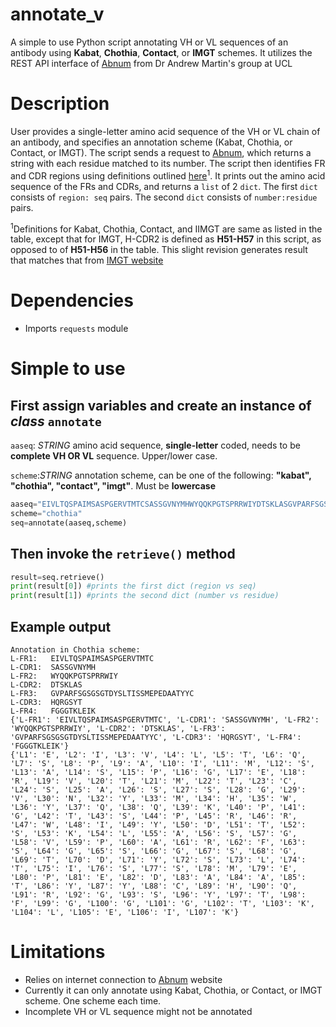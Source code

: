 # annotate_v
A simple to use Python script annotating VH or VL sequences of an antibody using **Kabat**, **Chothia**, **Contact**, or **IMGT** schemes. It utilizes the REST API interface of [Abnum](http://www.bioinf.org.uk/abs/abnum/) from Dr Andrew Martin's group at UCL

# Description

User provides a single-letter amino acid sequence of the VH or VL chain of an antibody, and specifies an annotation scheme (Kabat, Chothia, or Contact, or IMGT). The script sends a request to [Abnum](http://www.bioinf.org.uk/abs/abnum/), which returns a string with each residue matched to its number. The script then identifies FR and CDR regions using definitions outlined [here](http://www.bioinf.org.uk/abs/info.html#kabatnum)<sup>1</sup>. It prints out the amino acid sequence of the FRs and CDRs, and returns a `list` of 2 `dict`. The first `dict` consists of `region: seq` pairs. The second `dict` consists of `number:residue` pairs. 

<sup>1</sup>Definitions for Kabat, Chothia, Contact, and IIMGT are same as listed in the table, except that for IMGT, H-CDR2 is defined as **H51-H57** in this script, as opposed to of **H51-H56** in the table. This slight revision generates result that matches that from [IMGT website](http://www.imgt.org/)

# Dependencies
- Imports `requests` module

# Simple to use

## First assign variables and create an instance of *class* `annotate`

`aaseq`: *STRING* amino acid sequence, **single-letter** coded, needs to be **complete VH OR VL** sequence. Upper/lower case. 

`scheme`:*STRING* annotation scheme, can be one of the following: **"kabat", "chothia", "contact", "imgt"**. Must be **lowercase**

```python
aaseq="EIVLTQSPAIMSASPGERVTMTCSASSGVNYMHWYQQKPGTSPRRWIYDTSKLASGVPARFSGSGSGTDYSLTISSMEPEDAATYYCHQRGSYTFGGGTKLEIK"
scheme="chothia"
seq=annotate(aaseq,scheme)
```

## Then invoke the `retrieve()` method

```python
result=seq.retrieve()
print(result[0]) #prints the first dict (region vs seq)
print(result[1]) #prints the second dict (number vs residue)

```

## Example output

```
Annotation in Chothia scheme:
L-FR1:   EIVLTQSPAIMSASPGERVTMTC
L-CDR1:  SASSGVNYMH
L-FR2:   WYQQKPGTSPRRWIY
L-CDR2:  DTSKLAS
L-FR3:   GVPARFSGSGSGTDYSLTISSMEPEDAATYYC
L-CDR3:  HQRGSYT
L-FR4:   FGGGTKLEIK
{'L-FR1': 'EIVLTQSPAIMSASPGERVTMTC', 'L-CDR1': 'SASSGVNYMH', 'L-FR2': 'WYQQKPGTSPRRWIY', 'L-CDR2': 'DTSKLAS', 'L-FR3': 'GVPARFSGSGSGTDYSLTISSMEPEDAATYYC', 'L-CDR3': 'HQRGSYT', 'L-FR4': 'FGGGTKLEIK'}
{'L1': 'E', 'L2': 'I', 'L3': 'V', 'L4': 'L', 'L5': 'T', 'L6': 'Q', 'L7': 'S', 'L8': 'P', 'L9': 'A', 'L10': 'I', 'L11': 'M', 'L12': 'S', 'L13': 'A', 'L14': 'S', 'L15': 'P', 'L16': 'G', 'L17': 'E', 'L18': 'R', 'L19': 'V', 'L20': 'T', 'L21': 'M', 'L22': 'T', 'L23': 'C', 'L24': 'S', 'L25': 'A', 'L26': 'S', 'L27': 'S', 'L28': 'G', 'L29': 'V', 'L30': 'N', 'L32': 'Y', 'L33': 'M', 'L34': 'H', 'L35': 'W', 'L36': 'Y', 'L37': 'Q', 'L38': 'Q', 'L39': 'K', 'L40': 'P', 'L41': 'G', 'L42': 'T', 'L43': 'S', 'L44': 'P', 'L45': 'R', 'L46': 'R', 'L47': 'W', 'L48': 'I', 'L49': 'Y', 'L50': 'D', 'L51': 'T', 'L52': 'S', 'L53': 'K', 'L54': 'L', 'L55': 'A', 'L56': 'S', 'L57': 'G', 'L58': 'V', 'L59': 'P', 'L60': 'A', 'L61': 'R', 'L62': 'F', 'L63': 'S', 'L64': 'G', 'L65': 'S', 'L66': 'G', 'L67': 'S', 'L68': 'G', 'L69': 'T', 'L70': 'D', 'L71': 'Y', 'L72': 'S', 'L73': 'L', 'L74': 'T', 'L75': 'I', 'L76': 'S', 'L77': 'S', 'L78': 'M', 'L79': 'E', 'L80': 'P', 'L81': 'E', 'L82': 'D', 'L83': 'A', 'L84': 'A', 'L85': 'T', 'L86': 'Y', 'L87': 'Y', 'L88': 'C', 'L89': 'H', 'L90': 'Q', 'L91': 'R', 'L92': 'G', 'L93': 'S', 'L96': 'Y', 'L97': 'T', 'L98': 'F', 'L99': 'G', 'L100': 'G', 'L101': 'G', 'L102': 'T', 'L103': 'K', 'L104': 'L', 'L105': 'E', 'L106': 'I', 'L107': 'K'}
```

# Limitations
- Relies on internet connection to [Abnum](http://www.bioinf.org.uk/abs/abnum/) website
- Currently it can only annotate using Kabat, Chothia, or Contact, or IMGT scheme. One scheme each time.
- Incomplete VH or VL sequence might not be annotated 
